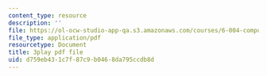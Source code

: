 ```yaml
---
content_type: resource
description: ''
file: https://ol-ocw-studio-app-qa.s3.amazonaws.com/courses/6-004-computation-structures-spring-2017/d759eb431c7f87c9b0468da795ccdb8d_O6yw1qkECig.pdf
file_type: application/pdf
resourcetype: Document
title: 3play pdf file
uid: d759eb43-1c7f-87c9-b046-8da795ccdb8d
---
```

